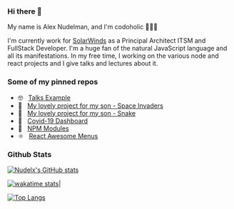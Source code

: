 ### Hi there 👋

<div>My name is Alex Nudelman, and I'm codoholic 👨🏻‍💻</div>

I'm currently work for [SolarWinds](https://www.solarwinds.com) as a Principal Architect ITSM and FullStack Developer.
I'm a huge fan of the natural JavaScript language and all its manifestations.
In my free time, I working on the various node and react projects and I give talks and lectures about it. 
<p></p>

<p></p>

### Some of my pinned repos

 * 🤓 &nbsp; [Talks Example](https://nudelx.github.io/presentations/#/)
 * 👾 &nbsp; [My lovely project for my son - Space Invaders ](https://github.com/nudelx/ReactSpaceInvaders)
 * 👾 &nbsp; [My lovely project for my son - Snake ](https://github.com/nudelx/ReactRetroGameEmojiSnake)
 * 🦠 &nbsp; [Covid-19 Dashboard](https://github.com/nudelx/covid-live)
 * 💢 &nbsp; [NPM Modules](https://www.npmjs.com/~nudelx)
 * ⚛️ &nbsp; [React Awesome Menus](https://github.com/nudelx/ReactAwesomeMenus)





### Github Stats

[![Nudelx's GitHub stats](https://github-readme-stats.vercel.app/api?username=nudelx&count_private=true&show_icons=true&include_all_commits=true&show_owner=true)](https://github.com/anuraghazra/github-readme-stats)

[![wakatime stats](https://github-readme-stats.vercel.app/api/wakatime?username=nudelx)](https://github.com/anuraghazra/github-readme-stats)|


[![Top Langs](https://github-readme-stats.vercel.app/api/top-langs/?username=nudelx&hide=html&langs_count=10&layout=compact)](https://github.com/anuraghazra/github-readme-stats)

 





<!--
**nudelx/nudelx** is a ✨ _special_ ✨ repository because its `README.md` (this file) appears on your GitHub profile.




Here are some ideas to get you started:

- 🔭 I'm currently working on ...
- 🌱 I'm currently learning ...
- 👯 I'm looking to collaborate on ...
- 🤔 I'm looking for help with ...
- 💬 Ask me about ...
- 📫 How to reach me: ...
- 😄 Pronouns: ...
- ⚡ Fun fact: ...
-->
